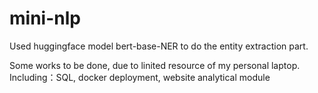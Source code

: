 # mini-nlp

Used huggingface model bert-base-NER to do the entity extraction part.

Some works to be done, due to linited resource of my personal laptop. 
Including：SQL, docker deployment, website analytical module
